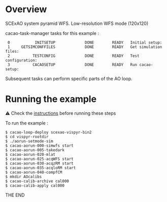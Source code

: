 # Overview

SCExAO system pyramid WFS.
Low-resolution WFS mode (120x120)

cacao-task-manager tasks for this example :

~~~
 0           INITSETUP             DONE        READY   Initial setup:
 1     GETSIMCONFFILES             DONE        READY   Get simulation files:
 2          TESTCONFIG             DONE        READY   Test configuration:
 3          CACAOSETUP             DONE        READY   Run cacao-setup:
~~~
Subsequent tasks can perform specific parts of the AO loop.




# Running the example

:warning: Check the [instructions](https://github.com/cacao-org/cacao/tree/dev/AOloopControl/examples) before running these steps

To run the example :

    $ cacao-loop-deploy scexao-vispyr-bin2
    $ cd vispyr-rootdir
    $ ./aorun-setmode-sim
    $ cacao-aorun-000-simwfs start
    $ cacao-aorun-005-takedark
    $ cacao-aorun-020-mlat
    $ cacao-aorun-025-acqWFS start
    $ cacao-aorun-030-acqzRM start
    $ cacao-aorun-035-acqloRM start
    $ cacao-aorun-040-compfCM
    $ mkdir AOcalibs
    $ cacao-calib-archive cal000
    $ cacao-calib-apply cal000


THE END
